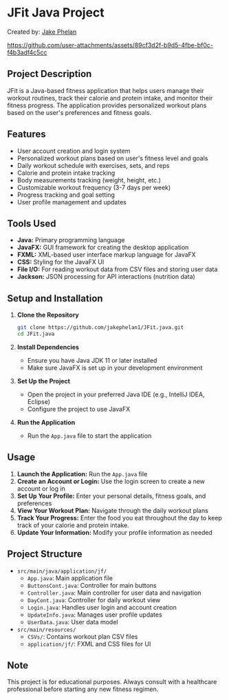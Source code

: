 # JFit Java Project

Created by: [Jake Phelan](https://github.com/jakephelan1)

https://github.com/user-attachments/assets/89cf3d2f-b9d5-4fbe-bf0c-f4b3adf4c5cc

## Project Description
JFit is a Java-based fitness application that helps users manage their workout routines, track their calorie and protein intake, and monitor their fitness progress. The application provides personalized workout plans based on the user's preferences and fitness goals.

## Features
- User account creation and login system
- Personalized workout plans based on user's fitness level and goals
- Daily workout schedule with exercises, sets, and reps
- Calorie and protein intake tracking
- Body measurements tracking (weight, height, etc.)
- Customizable workout frequency (3-7 days per week)
- Progress tracking and goal setting
- User profile management and updates

## Tools Used
- **Java:** Primary programming language
- **JavaFX:** GUI framework for creating the desktop application
- **FXML:** XML-based user interface markup language for JavaFX
- **CSS:** Styling for the JavaFX UI
- **File I/O:** For reading workout data from CSV files and storing user data
- **Jackson:** JSON processing for API interactions (nutrition data)

## Setup and Installation
1. **Clone the Repository**
   ```bash
   git clone https://github.com/jakephelan1/JFit.java.git
   cd JFit.java
   ```

2. **Install Dependencies**
   - Ensure you have Java JDK 11 or later installed
   - Make sure JavaFX is set up in your development environment

3. **Set Up the Project**
   - Open the project in your preferred Java IDE (e.g., IntelliJ IDEA, Eclipse)
   - Configure the project to use JavaFX

4. **Run the Application**
   - Run the `App.java` file to start the application

## Usage
1. **Launch the Application:** Run the `App.java` file
2. **Create an Account or Login:** Use the login screen to create a new account or log in
3. **Set Up Your Profile:** Enter your personal details, fitness goals, and preferences
4. **View Your Workout Plan:** Navigate through the daily workout plans
5. **Track Your Progress:** Enter the food you eat throughout the day to keep track of your calorie and protein intake.
6. **Update Your Information:** Modify your profile information as needed

## Project Structure
- `src/main/java/application/jf/`
  - `App.java`: Main application file
  - `ButtonsCont.java`: Controller for main buttons
  - `Controller.java`: Main controller for user data and navigation
  - `DayCont.java`: Controller for daily workout view
  - `Login.java`: Handles user login and account creation
  - `UpdateInfo.java`: Manages user profile updates
  - `UserData.java`: User data model
- `src/main/resources/`
  - `CSVs/`: Contains workout plan CSV files
  - `application/jf/`: FXML and CSS files for UI

## Note
This project is for educational purposes. Always consult with a healthcare professional before starting any new fitness regimen.
